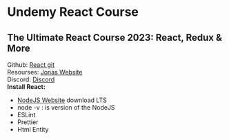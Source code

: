 <h1> Undemy React Course </h1>
<h2> The Ultimate React Course 2023: React, Redux & More</h2>

<span>
  Github:
  <a href="https://github.com/jonasschmedtmann/ultimate-react-course">React git</a>
</span>

<span>
  <br>
  Resourses:
  <a href="https://codingheroes.io/resources/">Jonas Website</a>  
</span>

<span>
  <br>
  Discord:
  <a href="https://discord.com/invite/uhMkpf4">Discord</a>  
</span>

<br>

<span>
  <b>Install React:</b>
   <ul>
    <li><a href="https://nodejs.org/en/">NodeJS Website</a> download LTS</li> 
    <li>node -v : is version of the NodeJS</li> 
    <li>ESLint</li>
    <li>Prettier</li>
    <li>Html Entity</li>
  </ul>
</span>
